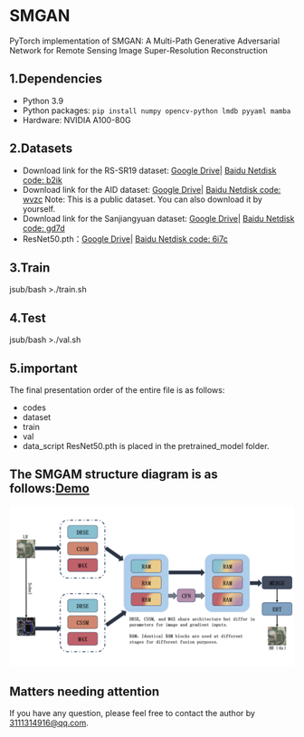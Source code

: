# SMGAN
PyTorch implementation of SMGAN: A Multi-Path Generative Adversarial Network for Remote Sensing Image Super-Resolution Reconstruction

## 1.Dependencies
- Python 3.9
- Python packages: `pip install numpy opencv-python lmdb pyyaml mamba`
- Hardware: NVIDIA A100-80G

## 2.Datasets
- Download link for the RS-SR19 dataset: [Google Drive](https://drive.google.com/file/d/1-XKL9lfDZ7URWZWVBFatmd2FScAyECJC/view?usp=sharing)| [Baidu Netdisk code: b2ik](https://pan.baidu.com/s/1mDbax-JI_ypH0OOXVERGwQ)
- Download link for the AID dataset: [Google Drive](https://drive.google.com/file/d/1FU2JtrTQ6lDvPur8bc5oWwmC1KnLAkDc/view?usp=sharing)| [Baidu Netdisk code: wvzc](https://pan.baidu.com/s/1SYTuVfxeWPBqbprzm8sV8w) Note: This is a public dataset. You can also download it by yourself.
- Download link for the Sanjiangyuan dataset: [Google Drive](https://drive.google.com/file/d/1HDu9hMrPYufyFKNbVSyl47TcQyYXl8VB/view?usp=sharing)| [Baidu Netdisk code: gd7d](https://pan.baidu.com/s/1uoajCBpFtYibsaITIi0kcA)
- ResNet50.pth：[Google Drive](https://drive.google.com/file/d/1UbubPmfFGaXypr31_YwrkVyjysmR7q3x/view?usp=sharing)| [Baidu Netdisk code: 6i7c](https://pan.baidu.com/s/1TMLfCAHIxbD3HnDgySBVeg)

## 3.Train
jsub/bash >./train.sh

## 4.Test
jsub/bash >./val.sh

## 5.important
The final presentation order of the entire file is as follows:
- codes
- dataset
 - train
 - val
 - data_script
ResNet50.pth is placed in the pretrained_model folder.

## The SMGAM structure diagram is as follows:[Demo](https://hw-star.github.io/SMGAN/)
![image text](https://github.com/hw-star/SMGAN/blob/main/readmeIamges/SMGAM.png)

## Matters needing attention

If you have any question, please feel free to contact the author by 3111314916@qq.com.

